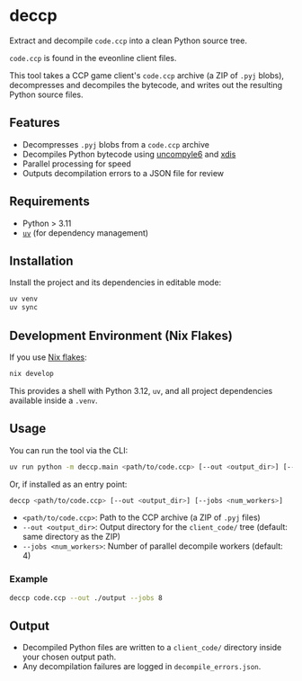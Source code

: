 # deccp

Extract and decompile `code.ccp` into a clean Python source tree.

`code.ccp` is found in the eveonline client files.

This tool takes a CCP game client's `code.ccp` archive (a ZIP of `.pyj` blobs), decompresses and decompiles the bytecode, and writes out the resulting Python source files.

## Features

- Decompresses `.pyj` blobs from a `code.ccp` archive
- Decompiles Python bytecode using [uncompyle6](https://github.com/rocky/python-uncompyle6) and [xdis](https://github.com/rocky/python-xdis)
- Parallel processing for speed
- Outputs decompilation errors to a JSON file for review

## Requirements

- Python > 3.11
- [`uv`](https://github.com/astral-sh/uv) (for dependency management)

## Installation

Install the project and its dependencies in editable mode:

```sh
uv venv
uv sync
```

## Development Environment (Nix Flakes)

If you use [Nix flakes](https://nixos.wiki/wiki/Flakes):

```sh
nix develop
```

This provides a shell with Python 3.12, `uv`, and all project dependencies available inside a `.venv`.

## Usage

You can run the tool via the CLI:

```sh
uv run python -m deccp.main <path/to/code.ccp> [--out <output_dir>] [--jobs <num_workers>]
```

Or, if installed as an entry point:

```sh
deccp <path/to/code.ccp> [--out <output_dir>] [--jobs <num_workers>]
```

- `<path/to/code.ccp>`: Path to the CCP archive (a ZIP of `.pyj` files)
- `--out <output_dir>`: Output directory for the `client_code/` tree (default: same directory as the ZIP)
- `--jobs <num_workers>`: Number of parallel decompile workers (default: 4)

### Example

```sh
deccp code.ccp --out ./output --jobs 8
```

## Output

- Decompiled Python files are written to a `client_code/` directory inside your chosen output path.
- Any decompilation failures are logged in `decompile_errors.json`.
